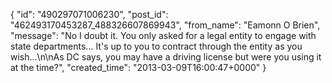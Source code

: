  {
   "id": "490297071006230",
   "post_id": "462493170453287_488326607869943",
   "from_name": "Eamonn O Brien",
   "message": "No I doubt it. You only asked for a legal entity to engage with state departments... It's up to you to contract through the entity as you wish...\n\nAs DC says, you may have a driving license but were you using it at the time?",
   "created_time": "2013-03-09T16:00:47+0000"
 }
